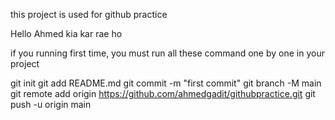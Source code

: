 this project is used for github practice

Hello Ahmed kia kar rae ho

if you running first time, you must run all these command one by one in your project

git init
git add README.md
git commit -m "first commit"
git branch -M main
git remote add origin https://github.com/ahmedgadit/githubpractice.git
git push -u origin main
